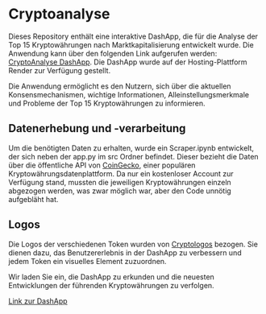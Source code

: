 # Cryptoanalyse

Dieses Repository enthält eine interaktive DashApp, die für die Analyse der Top 15 Kryptowährungen nach Marktkapitalisierung entwickelt wurde. Die Anwendung kann über den folgenden Link aufgerufen werden: [CryptoAnalyse DashApp](https://cryptoanalyse.onrender.com/home).
Die DashApp wurde auf der Hosting-Plattform Render zur Verfügung gestellt.

Die Anwendung ermöglicht es den Nutzern, sich über die aktuellen Konsensmechanismen, wichtige Informationen, Alleinstellungsmerkmale und Probleme der Top 15 Kryptowährungen zu informieren.

## Datenerhebung und -verarbeitung

Um die benötigten Daten zu erhalten, wurde ein Scraper.ipynb entwickelt, der sich neben der app.py im src Ordner befindet. Dieser bezieht die Daten über die öffentliche API von [CoinGecko](https://www.coingecko.com/), einer populären Kryptowährungsdatenplattform. Da nur ein kostenloser Account zur Verfügung stand, mussten die jeweiligen Kryptowährungen einzeln abgezogen werden, was zwar möglich war, aber den Code unnötig aufgebläht hat.

## Logos

Die Logos der verschiedenen Token wurden von [Cryptologos](https://cryptologos.cc/) bezogen. Sie dienen dazu, das Benutzererlebnis in der DashApp zu verbessern und jedem Token ein visuelles Element zuzuordnen.

Wir laden Sie ein, die DashApp zu erkunden und die neuesten Entwicklungen der führenden Kryptowährungen zu verfolgen.

[Link zur DashApp](https://cryptoanalyse.onrender.com/home)
